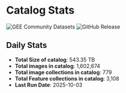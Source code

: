 # Catalog Stats

![GEE Community Datasets](https://img.shields.io/endpoint?url=https://gist.githubusercontent.com/samapriya/34bc0c1280d475d3a69e3b60a706226e/raw/community.json)
![GitHub Release](https://img.shields.io/github/v/release/samapriya/awesome-gee-community-datasets)

## Daily Stats

<!-- START_MARKER -->
* **Total Size of catalog**: 543.35 TB
* **Total images in catalog**: 1,602,674
* **Total image collections in catalog**: 779
* **Total Feature collections in catalog**: 3,108
* **Last Run Date**: 2025-10-03
<!-- END_MARKER -->
